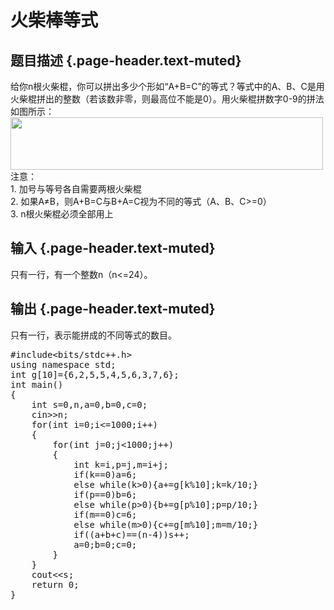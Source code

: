 # 火柴棒等式

## 题目描述 {.page-header.text-muted}

<div class="content">
  <div align="left">
    给你n根火柴棍，你可以拼出多少个形如“A+B=C”的等式？等式中的A、B、C是用火柴棍拼出的整数（若该数非零，则最高位不能是0）。用火柴棍拼数字0-9的拼法如图所示：
  </div>
  
  <div align="left">
    <img loading="lazy" id="aimg_E4e4Z" class="zoom" src="https://i0.wp.com/bbs.tianchai.org/data/attachment/forum/201312/23/175556vzverplrdlv6rqlq.jpg?resize=500%2C84" alt="" width="500" height="84" border="0" data-recalc-dims="1" />
  </div>
  
  <div align="left">
    注意：
  </div>
  
  <div align="left">
    1. 加号与等号各自需要两根火柴棍
  </div>
  
  <div align="left">
    2. 如果A≠B，则A+B=C与B+A=C视为不同的等式（A、B、C>=0）
  </div>
  
  <div align="left">
    3. n根火柴棍必须全部用上
  </div>
</div>

## 输入 {.page-header.text-muted}

只有一行，有一个整数n（n<=24）。

## 输出 {.page-header.text-muted}

只有一行，表示能拼成的不同等式的数目。

<pre class="EnlighterJSRAW" data-enlighter-language="cpp">#include&lt;bits/stdc++.h&gt;
using namespace std;
int g[10]={6,2,5,5,4,5,6,3,7,6};
int main()
{
    int s=0,n,a=0,b=0,c=0;
    cin&gt;&gt;n;
    for(int i=0;i&lt;=1000;i++)
    {
        for(int j=0;j&lt;1000;j++)
        {
            int k=i,p=j,m=i+j;
            if(k==0)a=6;
            else while(k&gt;0){a+=g[k%10];k=k/10;}
            if(p==0)b=6;
            else while(p&gt;0){b+=g[p%10];p=p/10;}
            if(m==0)c=6;
            else while(m&gt;0){c+=g[m%10];m=m/10;}
            if((a+b+c)==(n-4))s++;
            a=0;b=0;c=0;
        }
    }
    cout&lt;&lt;s;
    return 0;
}</pre>

&nbsp;
